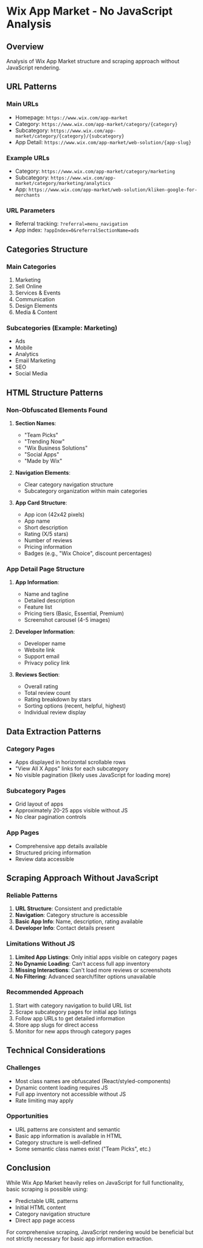 # Wix App Market - No JavaScript Analysis

## Overview
Analysis of Wix App Market structure and scraping approach without JavaScript rendering.

## URL Patterns

### Main URLs
- Homepage: `https://www.wix.com/app-market`
- Category: `https://www.wix.com/app-market/category/{category}`
- Subcategory: `https://www.wix.com/app-market/category/{category}/{subcategory}`
- App Detail: `https://www.wix.com/app-market/web-solution/{app-slug}`

### Example URLs
- Category: `https://www.wix.com/app-market/category/marketing`
- Subcategory: `https://www.wix.com/app-market/category/marketing/analytics`
- App: `https://www.wix.com/app-market/web-solution/kliken-google-for-merchants`

### URL Parameters
- Referral tracking: `?referral=menu_navigation`
- App index: `?appIndex=0&referralSectionName=ads`

## Categories Structure

### Main Categories
1. Marketing
2. Sell Online
3. Services & Events
4. Communication
5. Design Elements
6. Media & Content

### Subcategories (Example: Marketing)
- Ads
- Mobile
- Analytics
- Email Marketing
- SEO
- Social Media

## HTML Structure Patterns

### Non-Obfuscated Elements Found
1. **Section Names**:
   - "Team Picks"
   - "Trending Now"
   - "Wix Business Solutions"
   - "Social Apps"
   - "Made by Wix"

2. **Navigation Elements**:
   - Clear category navigation structure
   - Subcategory organization within main categories

3. **App Card Structure**:
   - App icon (42x42 pixels)
   - App name
   - Short description
   - Rating (X/5 stars)
   - Number of reviews
   - Pricing information
   - Badges (e.g., "Wix Choice", discount percentages)

### App Detail Page Structure
1. **App Information**:
   - Name and tagline
   - Detailed description
   - Feature list
   - Pricing tiers (Basic, Essential, Premium)
   - Screenshot carousel (4-5 images)

2. **Developer Information**:
   - Developer name
   - Website link
   - Support email
   - Privacy policy link

3. **Reviews Section**:
   - Overall rating
   - Total review count
   - Rating breakdown by stars
   - Sorting options (recent, helpful, highest)
   - Individual review display

## Data Extraction Patterns

### Category Pages
- Apps displayed in horizontal scrollable rows
- "View All X Apps" links for each subcategory
- No visible pagination (likely uses JavaScript for loading more)

### Subcategory Pages
- Grid layout of apps
- Approximately 20-25 apps visible without JS
- No clear pagination controls

### App Pages
- Comprehensive app details available
- Structured pricing information
- Review data accessible

## Scraping Approach Without JavaScript

### Reliable Patterns
1. **URL Structure**: Consistent and predictable
2. **Navigation**: Category structure is accessible
3. **Basic App Info**: Name, description, rating available
4. **Developer Info**: Contact details present

### Limitations Without JS
1. **Limited App Listings**: Only initial apps visible on category pages
2. **No Dynamic Loading**: Can't access full app inventory
3. **Missing Interactions**: Can't load more reviews or screenshots
4. **No Filtering**: Advanced search/filter options unavailable

### Recommended Approach
1. Start with category navigation to build URL list
2. Scrape subcategory pages for initial app listings
3. Follow app URLs to get detailed information
4. Store app slugs for direct access
5. Monitor for new apps through category pages

## Technical Considerations

### Challenges
- Most class names are obfuscated (React/styled-components)
- Dynamic content loading requires JS
- Full app inventory not accessible without JS
- Rate limiting may apply

### Opportunities
- URL patterns are consistent and semantic
- Basic app information is available in HTML
- Category structure is well-defined
- Some semantic class names exist ("Team Picks", etc.)

## Conclusion
While Wix App Market heavily relies on JavaScript for full functionality, basic scraping is possible using:
- Predictable URL patterns
- Initial HTML content
- Category navigation structure
- Direct app page access

For comprehensive scraping, JavaScript rendering would be beneficial but not strictly necessary for basic app information extraction.